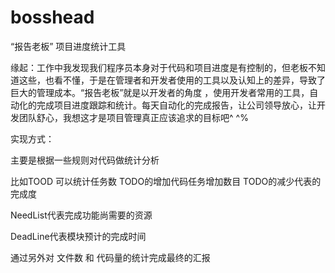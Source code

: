 bosshead
========

“报告老板” 项目进度统计工具

缘起：工作中我发现我们程序员本身对于代码和项目进度是有控制的，但老板不知道这些，也看不懂，于是在管理者和开发者使用的工具以及认知上的差异，导致了巨大的管理成本。“报告老板”就是以开发者的角度 ，使用开发者常用的工具，自动化的完成项目进度跟踪和统计。每天自动化的完成报告，让公司领导放心，让开发团队舒心，我想这才是项目管理真正应该追求的目标吧^ ^% 


实现方式：

主要是根据一些规则对代码做统计分析

比如TOOD 可以统计任务数  TODO的增加代码任务增加数目  TODO的减少代表的完成度

NeedList代表完成功能尚需要的资源

DeadLine代表模块预计的完成时间

通过另外对 文件数 和 代码量的统计完成最终的汇报
